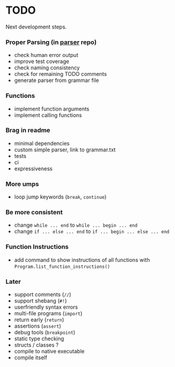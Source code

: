 # TODO

Next development steps.

### Proper Parsing (in [parser](https://github.com/lk16/parser) repo)
- check human error output
- improve test coverage
- check naming consistency
- check for remaining TODO comments
- generate parser from grammar file

### Functions
- implement function arguments
- implement calling functions

### Brag in readme
- minimal dependencies
- custom simple parser, link to grammar.txt
- tests
- ci
- expressiveness

### More umps
- loop jump keywords (`break`, `continue`)

### Be more consistent
- change `while ... end` to `while ... begin ... end`
- change `if ... else ... end` to `if ... begin ... else ... end`

### Function Instructions
- add command to show instructions of all functions with `Program.list_function_instructions()`

### Later
- support comments (`//`)
- support shebang (`#!`)
- userfriendly syntax errors
- multi-file programs (`import`)
- return early (`return`)
- assertions (`assert`)
- debug tools (`breakpoint`)
- static type checking
- structs / classes ?
- compile to native executable
- compile itself
